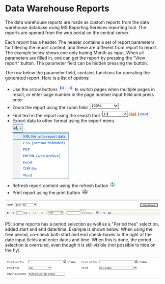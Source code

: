 # Data Warehouse Reports

The data warehouse reports are made as custom reports from the data warehouse database using MS Reporting Services reporting tool. The reports are opened from the web portal on the central server. 

Each report has a header. The header contains a set of report parameters for filtering the report content, and these are different from report to report. The example below shows one only having Month as input. When all parameters are filled in, one can get the report by pressing the "View report" button. The parameter field can be hidden pressing the  button.

The row below the parameter field, contains functions for operating the generated report. Here is a list of options:

* Use the arrow buttons ![Arrow buttons](../images/SSRS%20arrow%20paging.png) to switch pages when multiple pages in result, or enter page number in the page number input field and press enter
* Zoom the report using the zoom field ![Zoom](../images/SSRS%20zoom.png)
* Find text in the report using the search tool ![Search](../images/SSRS%20search.png)
* Export data to other format using the export menu ![Export](../images/SSRS%20Export.png)
* Refresh report content using the refresh button ![Refresh](../images/SSRS%20refresh.png)
* Print report using the print button ![Print](../images/SSRS%20print.png)
 
![header](../images/SSRS%20header.png)

PS: some reports has a period selection as well as a "Period free" selection, added start and end date/time. Example is shown below. When using the free period, un-check both start and end check-boxes to the right of the date input fields and enter dates and time. When this is done, the period selection is overruled, even though it is still visible (not possible to hide on the fly).

![Period picker](../images/period%20start%20free.png)
